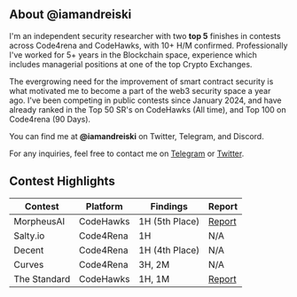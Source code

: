 ## About @iamandreiski
I'm an independent security researcher with two **top 5** finishes in contests across Code4rena and CodeHawks, with 10+ H/M confirmed. 
Professionally I've worked for 5+ years in the Blockchain space, experience which includes managerial positions at one of the top Crypto Exchanges. 

The evergrowing need for the improvement of smart contract security is what motivated me to become a part of the web3 security space a year ago. 
I've been competing in public contests since January 2024, and have already ranked in the Top 50 SR's on CodeHawks (All time), and Top 100 on Code4rena (90 Days).

You can find me at **@iamandreiski** on Twitter, Telegram, and Discord.

For any inquiries, feel free to contact me on [Telegram](https://t.me/iamandreiski) or [Twitter](https://twitter.com/iamandreiski).

## Contest Highlights

|Contest        |Platform       |Findings     |Report    |
|---------------|---------------|-------------|----------|
|MorpheusAI     |CodeHawks      |1H (5th Place)|[Report](https://www.codehawks.com/report/clrzgrole0007xtsq0gfdw8if)|
|Salty.io       |Code4Rena      |1H           |N/A       |
|Decent         |Code4Rena      |1H (4th Place)|N/A      |
|Curves         |Code4Rena      |3H, 2M       |N/A       |
|The Standard   |CodeHawks      |1H, 1M       |[Report](https://www.codehawks.com/report/clql6lvyu0001mnje1xpqcuvl)|

